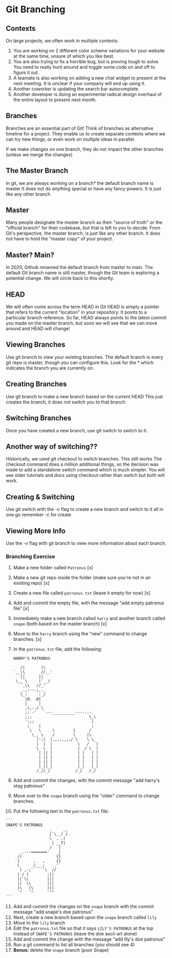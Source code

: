 # Git Branching

## Contexts
On large projects, we often work in multiple contexts:
1. You are working on 2 different color scheme variations for your website at the same time, unsure of which you like best.
2. You are also trying to fix a horrible bug, but is proving tough to solve. You need to really hunt around and toggle some code on and off to figure it out.
3. A teamate is also working on adding a new chat widget to present at the next meeting. It is unclear if your company will end up using it.
4. Another coworker is updating the search bar autocomplete.
5. Another developer is doing an experimental radical design overhaul of the entire layout to present next month.

## Branches
Branches are an essential part of Git!
Think of branches as alternative timeline for a project.
They enable us to create separate contexts where we can try new things, or even work on multiple ideas in parallel.

If we make changes on one branch, they do not impact the other branches (unless we merge the changes)

## The Master Branch
In git, we are always working on a branch* the default branch name is master
It does not do anything special or have any fancy powers. It is just like any other branch

## Master
Many people designate the master branch as their "source of truth" or the "official branch" for their codebase, but that is left to you to decide.
From Git's perspective, the master branch, is just like any other branch. It does not have to hold the "master copy" of your project.

## Master? Main?
In 2020, Github renamed the default branch from master to main. The default Git branch name is still master, though the Git team is exploring a potential change. We will circle back to this shortly.

## HEAD
We will often come across the term HEAD in Git
HEAD is simply a pointer that refers to the current "location" in your repository. It points to a particular branch reference.
So far, HEAD always points to the latest commit you made on the master branch, but soon we will see that we can move around and HEAD will change!

## Viewing Branches
Use git branch to view your existing branches. The default branch is every git repo is master, though you can configure this. Look for the * which indicates the branch you are currently on.

## Creating Branches
Use git branch <branch-name> to make a new branch based on the current HEAD
This just creates the branch, it does not switch you to that branch

## Switching Branches
Once you have created a new branch, use git switch <branch-name> to switch to it.

## Another way of switching??
Historically, we used git checkout <branch-name> to switch branches. This still works
The checkout command does a million additional things, so the decision was made to add a standalone switch command which is much simpler.
You will see older tutorials and docs using checkout rather than switch but both will work.

## Creating & Switching
Use git switch with the -c flag to create a new branch and switch to it all in one go remember -c for create

## Viewing More Info
Use the -v flag with git branch to view more information about each branch.

### Branching Exercise

1. Make a new folder called `Patronus` [x]
2. Make a new git repo inside the folder (make sure you're not in an existing repo) [x]
3. Create a new file called `patronus.txt` (leave it empty for now) [x]
4. Add and commit the empty file, with the message "add empty patronus file" [x]
5. Immediately make a new branch called `harry` and another branch called `snape` (both based on the master branch) [x]
6. Move to the `harry` branch using the "new" command to change branches. [x]
7. In the `patronus.txt` file, add the following:
    
    ```
    HARRY'S PATRONUS
    
       /|       |\
    `__\\       //__'
       ||      ||
     \__`\     |'__/
       `_\\   //_'
       _.,:---;,._
       \_:     :_/
         |@. .@|
         |     |
         ,\.-./ \
         ;;`-'   `---__________-----.-.
         ;;;                         \_\
         ';;;                         |
          ;    |                      ;
           \   \     \        |      /
            \_, \    /        \     |\
              |';|  |,,,,,,,,/ \    \ \_
              |  |  |           \   /   |
              \  \  |           |  / \  |
               | || |           | |   | |
               | || |           | |   | |
               | || |           | |   | |
               |_||_|           |_|   |_|
              /_//_/           /_/   /_/
    ```
    
8. Add and commit the changes, with the commit message "add harry's stag patronus"
9. Move over to the `snape` branch using the "older" command to change branches.
10.  Put the following text in  the `patronus.txt` file:
    
    ```
    SNAPE'S PATRONUS
                       .     _,
                       |`\__/ /
                       \  . .(
                        | __T|
                       /   |
          _.---======='    |
         //               {}
        `|      ,   ,     {}
         \      /___;    ,'
          ) ,-;`    `\  //
         | / (        ;||
         ||`\\        |||
         ||  \\       |||
         )\   )\      )||
         `"   `"      `""
    ```
    
11. Add and commit the changes on the `snape` branch with the commit message "add snape's doe patronus"
12. Next, create a new branch based upon the `snape` branch called `lily`
13. Move to the `lily` branch
14. Edit the `patronus.txt` file so that it says `LILY'S PATRONUS` at the top instead of
`SNAPE'S PATRONUS` (leave the doe ascii-art alone)
15. Add and commit the change with the message "add lily's doe patronus"
16. Run a git command to list all branches (you should see 4)
17. **Bonus:** delete the `snape` branch (poor Snape)